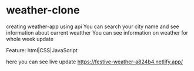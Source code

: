 # weather-clone

creating weather-app using api
You can search your city name and see information about current weatther
You can see information on weather for whole week update

Feature: html|CSS|JavaScript

here you can see live update 
https://festive-weather-a824b4.netlify.app/


